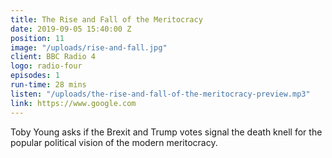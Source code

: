 ```yaml
---
title: The Rise and Fall of the Meritocracy
date: 2019-09-05 15:40:00 Z
position: 11
image: "/uploads/rise-and-fall.jpg"
client: BBC Radio 4
logo: radio-four
episodes: 1
run-time: 28 mins
listen: "/uploads/the-rise-and-fall-of-the-meritocracy-preview.mp3"
link: https://www.google.com
---
```


Toby Young asks if the Brexit and Trump votes signal the death knell for the popular political vision of the modern meritocracy.